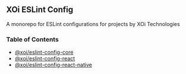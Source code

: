 ## XOi ESLint Config

A monorepo for ESLint configurations for projects by XOi Technologies

### Table of Contents

- [@xoi/eslint-config-core](#core)
- [@xoi/eslint-config-react](#eslint-config-react)
- [@xoi/eslint-config-react-native](#eslint-config-react-native)